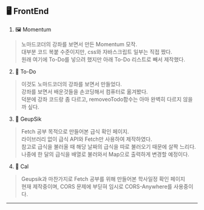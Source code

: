 ## 🖥️ FrontEnd

1. 🖼️ Momentum
> 노마드코더의 강좌를 보면서 만든 Momentum 모작. <br>
> 대부분 코드 복붙 수준이지만, css와 자바스크립트 일부는 직접 짰다. <br>
> 원래 여기에 To-Do를 넣으려 했지만 아래 To-Do 리스트로 빼서 제작했다. <br>

2. 📝 To-Do
> 이것도 노마드코더의 강좌를 보면서 만들었다. <br>
> 강좌를 보면서 배운것들을 손코딩해서 컴퓨터로 옮겨봤다. <br>
> 덕분에 강좌 코드랑 좀 다르고, removeoTodo함수는 아마 완벽히 다르지 않을까 싶다. <br>

3. 🍗 GeupSik
> Fetch 공부 목적으로 만들어본 급식 확인 페이지. <br>
> 라이브러리 없이 급식 API와 Fetch만 사용하여 제작하였다. <br>
> 참고로 급식을 불러올 때 해당 날짜의 급식을 따로 불러오기 때문에 살짝 느리다. <br>
> 나중에 한 달의 급식을 배열로 불러와서 Map으로 출력하게 변경할 예정이다. <br>

4. 📅 Cal
> Geupsik과 마찬가지로 Fetch 공부를 위해 만들어본 학사일정 확인 페이지 <br>
> 현재 제작중이며, CORS 문제에 부딛혀 임시로 CORS-Anywhere를 사용중이다. <br>
---
